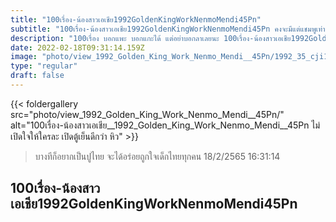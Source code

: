 ```yaml
---
title: "100เรื่อง-น้องสาวเอเชีย1992GoldenKingWorkNenmoMendi45Pn"
subtitle: "100เรื่อง-น้องสาวเอเชีย1992GoldenKingWorkNenmoMendi45Pn คงจะมีแต่แชมพูเท่านั้นแหละ ที่เป็นห่วงผม"
description: "100เรื่อง บอกแพะ บอกแกะได้ แต่อย่าบอกลาเลยนะ 100เรื่อง-น้องสาวเอเชีย1992GoldenKingWorkNenmoMendi45Pn 18/2/2565 16:31:14"
date: 2022-02-18T09:31:14.159Z
image: "photo/view_1992_Golden_King_Work_Nenmo_Mendi__45Pn/1992_35_cji1A2QIFnpFBtHCzk8h.jpg"
type: "regular"
draft: false
---
```


{{< foldergallery src="photo/view_1992_Golden_King_Work_Nenmo_Mendi__45Pn/" alt="100เรื่อง-น้องสาวเอเชีย__1992_Golden_King_Work_Nenmo_Mendi__45Pn ไม่เปิดใจให้ใครละ เปิดตู้เย็นดีกว่า หิว" >}}


> บางทีก็อยากเป็นปูไทย จะได้อร่อยถูกใจเด็กไทยทุกคน 18/2/2565 16:31:14

## 100เรื่อง-น้องสาวเอเชีย1992GoldenKingWorkNenmoMendi45Pn
